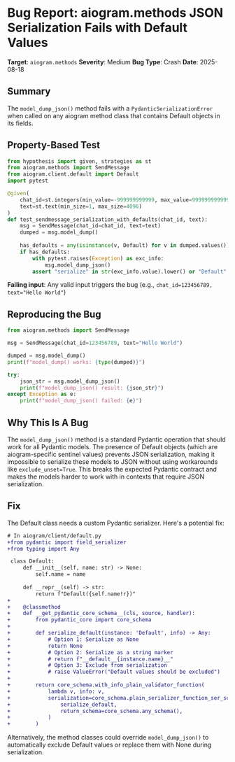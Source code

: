 # Bug Report: aiogram.methods JSON Serialization Fails with Default Values

**Target**: `aiogram.methods`
**Severity**: Medium
**Bug Type**: Crash
**Date**: 2025-08-18

## Summary

The `model_dump_json()` method fails with a `PydanticSerializationError` when called on any aiogram method class that contains Default objects in its fields.

## Property-Based Test

```python
from hypothesis import given, strategies as st
from aiogram.methods import SendMessage
from aiogram.client.default import Default
import pytest

@given(
    chat_id=st.integers(min_value=-999999999999, max_value=999999999999),
    text=st.text(min_size=1, max_size=4096)
)
def test_sendmessage_serialization_with_defaults(chat_id, text):
    msg = SendMessage(chat_id=chat_id, text=text)
    dumped = msg.model_dump()
    
    has_defaults = any(isinstance(v, Default) for v in dumped.values())
    if has_defaults:
        with pytest.raises(Exception) as exc_info:
            msg.model_dump_json()
        assert "serialize" in str(exc_info.value).lower() or "Default" in str(exc_info.value)
```

**Failing input**: Any valid input triggers the bug (e.g., `chat_id=123456789, text="Hello World"`)

## Reproducing the Bug

```python
from aiogram.methods import SendMessage

msg = SendMessage(chat_id=123456789, text="Hello World")

dumped = msg.model_dump()
print(f"model_dump() works: {type(dumped)}")

try:
    json_str = msg.model_dump_json()
    print(f"model_dump_json() result: {json_str}")
except Exception as e:
    print(f"model_dump_json() failed: {e}")
```

## Why This Is A Bug

The `model_dump_json()` method is a standard Pydantic operation that should work for all Pydantic models. The presence of Default objects (which are aiogram-specific sentinel values) prevents JSON serialization, making it impossible to serialize these models to JSON without using workarounds like `exclude_unset=True`. This breaks the expected Pydantic contract and makes the models harder to work with in contexts that require JSON serialization.

## Fix

The Default class needs a custom Pydantic serializer. Here's a potential fix:

```diff
# In aiogram/client/default.py
+from pydantic import field_serializer
+from typing import Any

 class Default:
     def __init__(self, name: str) -> None:
         self.name = name
 
     def __repr__(self) -> str:
         return f"Default({self.name!r})"
+
+    @classmethod
+    def __get_pydantic_core_schema__(cls, source, handler):
+        from pydantic_core import core_schema
+        
+        def serialize_default(instance: 'Default', info) -> Any:
+            # Option 1: Serialize as None
+            return None
+            # Option 2: Serialize as a string marker
+            # return f"__default__{instance.name}__"
+            # Option 3: Exclude from serialization
+            # raise ValueError("Default values should be excluded")
+        
+        return core_schema.with_info_plain_validator_function(
+            lambda v, info: v,
+            serialization=core_schema.plain_serializer_function_ser_schema(
+                serialize_default,
+                return_schema=core_schema.any_schema(),
+            )
+        )
```

Alternatively, the method classes could override `model_dump_json()` to automatically exclude Default values or replace them with None during serialization.